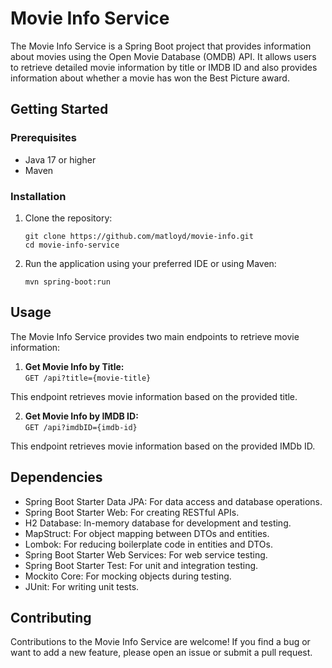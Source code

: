 # Movie Info Service

The Movie Info Service is a Spring Boot project that provides information about movies using the Open Movie Database (OMDB) API. It allows users to retrieve detailed movie information by title or IMDB ID and also provides information about whether a movie has won the Best Picture award.

## Getting Started

### Prerequisites

- Java 17 or higher
- Maven

### Installation

1. Clone the repository:

    `git clone https://github.com/matloyd/movie-info.git`  
    `cd movie-info-service`

2. Run the application using your preferred IDE or using Maven:

    `mvn spring-boot:run`

## Usage

The Movie Info Service provides two main endpoints to retrieve movie information:

1. **Get Movie Info by Title:**  
    `GET /api?title={movie-title}`
 

This endpoint retrieves movie information based on the provided title.

2. **Get Movie Info by IMDB ID:**  
    `GET /api?imdbID={imdb-id}`

This endpoint retrieves movie information based on the provided IMDb ID.

## Dependencies

- Spring Boot Starter Data JPA: For data access and database operations.
- Spring Boot Starter Web: For creating RESTful APIs.
- H2 Database: In-memory database for development and testing.
- MapStruct: For object mapping between DTOs and entities.
- Lombok: For reducing boilerplate code in entities and DTOs.
- Spring Boot Starter Web Services: For web service testing.
- Spring Boot Starter Test: For unit and integration testing.
- Mockito Core: For mocking objects during testing.
- JUnit: For writing unit tests.

## Contributing

Contributions to the Movie Info Service are welcome! If you find a bug or want to add a new feature, please open an issue or submit a pull request.
